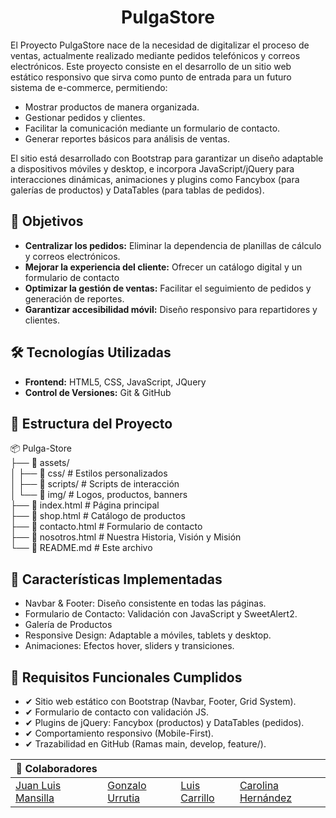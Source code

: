 <h1 align= "center">PulgaStore</h1>
El Proyecto PulgaStore nace de la necesidad de digitalizar el proceso de ventas, actualmente realizado mediante pedidos telefónicos y correos electrónicos. 
Este proyecto consiste en el desarrollo de un sitio web estático responsivo que sirva como punto de entrada para un futuro sistema de e-commerce, permitiendo:

* Mostrar productos de manera organizada.
* Gestionar pedidos y clientes.
* Facilitar la comunicación mediante un formulario de contacto.
* Generar reportes básicos para análisis de ventas.

El sitio está desarrollado con Bootstrap para garantizar un diseño adaptable a dispositivos móviles y desktop, e incorpora JavaScript/jQuery para interacciones dinámicas, animaciones y plugins como Fancybox (para galerías de productos) y DataTables (para tablas de pedidos).

## 🎯 Objetivos
* **Centralizar los pedidos:** Eliminar la dependencia de planillas de cálculo y correos electrónicos.
* **Mejorar la experiencia del cliente:** Ofrecer un catálogo digital y un formulario de contacto 
* **Optimizar la gestión de ventas:** Facilitar el seguimiento de pedidos y generación de reportes.
* **Garantizar accesibilidad móvil:** Diseño responsivo para repartidores y clientes.

## 🛠 Tecnologías Utilizadas
* **Frontend:** HTML5, CSS, JavaScript, JQuery
* **Control de Versiones:** Git & GitHub
	
## 🚀 Estructura del Proyecto

📦 Pulga-Store  
├── 📂 assets/  
│   ├── 📂 css/          # Estilos personalizados  
│   ├── 📂 scripts/      # Scripts de interacción  
│   └── 📂 img/          # Logos, productos, banners  
├── 📜 index.html        # Página principal  
├── 📜 shop.html         # Catálogo de productos  
├── 📜 contacto.html     # Formulario de contacto  
├── 📜 nosotros.html     # Nuestra Historia, Visión y Misión  
└── 📜 README.md         # Este archivo  

## 🎨 Características Implementadas
 - Navbar & Footer: Diseño consistente en todas las páginas.
 - Formulario de Contacto: Validación con JavaScript y SweetAlert2.
 - Galería de Productos
 - Responsive Design: Adaptable a móviles, tablets y desktop.
 - Animaciones: Efectos hover, sliders y transiciones.

## 📌 Requisitos Funcionales Cumplidos
 - ✔ Sitio web estático con Bootstrap (Navbar, Footer, Grid System).
 - ✔ Formulario de contacto con validación JS.
 - ✔ Plugins de jQuery: Fancybox (productos) y DataTables (pedidos).
 - ✔ Comportamiento responsivo (Mobile-First).
 - ✔ Trazabilidad en GitHub (Ramas main, develop, feature/).

| 👥 Colaboradores |   |   |  |
|----------|----------|----------|----------|
| [Juan Luis Mansilla](https://github.com/jlmansilla) | [Gonzalo Urrutia](https://github.com/gurrutia15) | [Luis Carrillo](https://github.com/lcarrilloq) | [Carolina Hernández](https://github.com/CaroHernz) |
